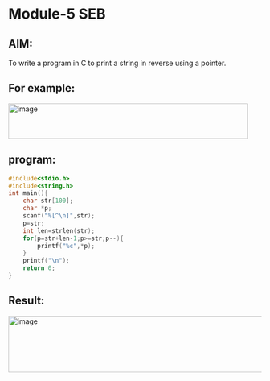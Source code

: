 # Module-5 SEB
## AIM:
To write a program in C to print a string in reverse using a pointer.

## For example:
<img width="477" height="70" alt="image" src="https://github.com/user-attachments/assets/1827cd9b-86ec-4a37-a364-394e98674568" />

## program:
```c
#include<stdio.h>
#include<string.h>
int main(){
    char str[100];
    char *p;
    scanf("%[^\n]",str);
    p=str;
    int len=strlen(str);
    for(p=str+len-1;p>=str;p--){
        printf("%c",*p);
    }
    printf("\n");
    return 0;
}
```
## Result:
<img width="805" height="112" alt="image" src="https://github.com/user-attachments/assets/bdf1b837-dd66-40da-8d97-daec636d8385" />
